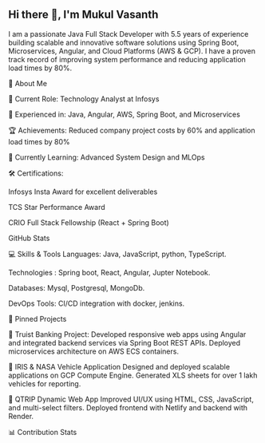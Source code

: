 ## Hi there 👋, I'm Mukul Vasanth
I am a passionate Java Full Stack Developer with 5.5 years of experience building scalable and innovative software solutions using Spring Boot, Microservices, Angular, and Cloud Platforms (AWS & GCP). I have a proven track record of improving system performance and reducing application load times by 80%.

💼 About Me

🔭 Current Role: Technology Analyst at Infosys

🚀 Experienced in: Java, Angular, AWS, Spring Boot, and Microservices

🏆 Achievements: Reduced company project costs by 60% and application load times by 80%

🌱 Currently Learning: Advanced System Design and MLOps

🛠 Certifications:

Infosys Insta Award for excellent deliverables

TCS Star Performance Award

CRIO Full Stack Fellowship (React + Spring Boot)


GitHub Stats



💻 Skills & Tools
Languages:  Java, JavaScript, python, TypeScript.

Technologies : Spring boot, React, Angular, Jupter Notebook.

Databases: Mysql, Postgresql, MongoDb.

DevOps Tools: CI/CD integration with docker, jenkins.


🌟 Pinned Projects

🔹 Truist Banking Project:
     Developed responsive web apps using Angular and integrated backend services via Spring Boot REST APIs.
     Deployed microservices architecture on AWS ECS containers.
     
🔹 IRIS & NASA Vehicle Application
     Designed and deployed scalable applications on GCP Compute Engine.
     Generated XLS sheets for over 1 lakh vehicles for reporting.
     
🔹 QTRIP Dynamic Web App
      Improved UI/UX using HTML, CSS, JavaScript, and multi-select filters.
      Deployed frontend with Netlify and backend with Render.
      
📊 Contribution Stats
